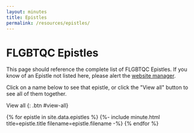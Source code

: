 ```yaml
---
layout: minutes
title: Epistles
permalink: /resources/epistles/
---
```


# FLGBTQC Epistles

This page should reference the complete list of FLGBTQC Epistles. If you know of an Epistle not listed here, please alert the [website manager](mailto:{{layout.website_manager.email}}).

Click on a name below to see that epistle, or click the "View all" button to see all of them together.

View all
{: .btn #view-all}

<div id='epistles'>
  {% for epistle in site.data.epistles %}
    {%- include minute.html title=epistle.title filename=epistle.filename -%}
  {% endfor %}
</div>
